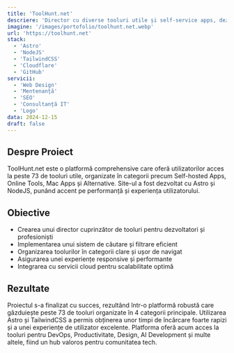```yaml
---
title: 'ToolHunt.net'
descriere: 'Director cu diverse tooluri utile și self-service apps, dezvoltat cu Astro și NodeJS.'
imagine: '/images/portofolio/toolhunt.net.webp'
url: 'https://toolhunt.net'
stack:
  - 'Astro'
  - 'NodeJS'
  - 'TailwindCSS'
  - 'Cloudflare'
  - 'GitHub'
servicii:
  - 'Web Design'
  - 'Mentenanță'
  - 'SEO'
  - 'Consultanță IT'
  - 'Logo'
data: 2024-12-15
draft: false
---
```


## Despre Proiect

ToolHunt.net este o platformă comprehensive care oferă utilizatorilor acces la peste 73 de tooluri utile, organizate în categorii precum Self-hosted Apps, Online Tools, Mac Apps și Alternative. Site-ul a fost dezvoltat cu Astro și NodeJS, punând accent pe performanță și experiența utilizatorului.

## Obiective

- Crearea unui director cuprinzător de tooluri pentru dezvoltatori și profesioniști
- Implementarea unui sistem de căutare și filtrare eficient
- Organizarea toolurilor în categorii clare și ușor de navigat
- Asigurarea unei experiențe responsive și performante
- Integrarea cu servicii cloud pentru scalabilitate optimă

## Rezultate

Proiectul s-a finalizat cu succes, rezultând într-o platformă robustă care găzduiește peste 73 de tooluri organizate în 4 categorii principale. Utilizarea Astro și TailwindCSS a permis obținerea unor timpi de încărcare foarte rapizi și a unei experiențe de utilizator excelente. Platforma oferă acum acces la tooluri pentru DevOps, Productivitate, Design, AI Development și multe altele, fiind un hub valoros pentru comunitatea tech.